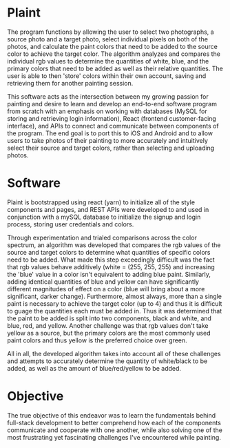 # Plaint

The program functions by allowing the user to select two photographs, a source photo and a target photo, select individual pixels on both of the photos, and calculate the paint colors that need to be added to the source color to achieve the target color. The algorithm analyzes and compares the individual rgb values to determine the quantities of white, blue, and the primary colors that need to be added as well as their relative quantities. The user is able to then 'store' colors within their own account, saving and retrieving them for another painting session.

This software acts as the intersection between my growing passion for painting and desire to learn and develop an end-to-end software program from scratch with an emphasis on working with databases (MySQL for storing and retrieving login information), React (frontend customer-facing interface), and APIs to connect and communicate between components of the program. The end goal is to port this to iOS and Android and to allow users to take photos of their painting to more accurately and intuitively select their source and target colors, rather than selecting and uploading photos.

# Software

Plaint is bootstrapped using react (yarn) to initialize all of the style components and pages, and REST APIs were developed to and used in conjunction with a mySQL database to initialize the signup and login process, storing user credentials and colors.

Through experimentation and trialed comparisons across the color spectrum, an algorithm was developed that compares the rgb values of the source and target colors to determine what quantities of specific colors need to be added. What made this step exceedingly difficult was the fact that rgb values behave additively (white = (255, 255, 255) and increasing the 'blue' value in a color isn't equivalent to adding blue paint. Similarly, adding identical quantities of blue and yellow can have significantly different magnitudes of effect on a color (blue will bring about a more significant, darker change). Furthermore, almost always, more than a single paint is necessary to achieve the target color (up to 4) and thus it is difficult to guage the quantities each must be added in. Thus it was determined that the paint to be added is split into two components, black and white, and blue, red, and yellow. Another challenge was that rgb values don't take yellow as a source, but the primary colors are the most commonly used paint colors and thus yellow is the preferred choice over green.

All in all, the developed algorithm takes into account all of these challenges and attempts to accurately determine the quantity of white/black to be added, as well as the amount of blue/red/yellow to be added.

# Objective

The true objective of this endeavor was to learn the fundamentals behind full-stack development to better comprehend how each of the components communicate and cooperate with one another, while also solving one of the most frustrating yet fascinating challenges I've encountered while painting.
